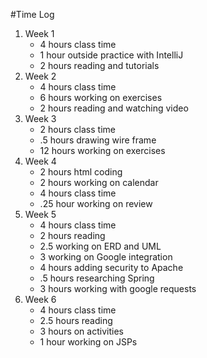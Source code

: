 #Time Log
1. Week 1
	* 4 hours class time
	* 1 hour outside practice with IntelliJ
	* 2 hours reading and tutorials
2. Week 2
	* 4 hours class time
	* 6 hours working on exercises
	* 2 hours reading and watching video
3. Week 3
	* 2 hours class time
	* .5 hours drawing wire frame
	* 12 hours working on exercises
4. Week 4
    * 2 hours html coding
    * 2 hours working on calendar
    * 4 hours class time
    * .25 hour working on review 
5. Week 5
    * 4 hours class time
    * 2 hours reading
    * 2.5 working on ERD and UML
    * 3 working on Google integration
    * 4 hours adding security to Apache
    * .5 hours researching Spring
    * 3 hours working with google requests
6. Week 6
    * 4 hours class time
    * 2.5 hours reading
    * 3 hours on activities
    * 1 hour working on JSPs